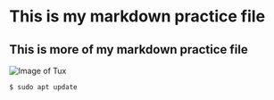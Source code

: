# This is my markdown practice file
## This is more of my markdown practice file

![Image of Tux](https://www.techrepublic.com/wp-content/uploads/2021/08/tux.jpg)

```
$ sudo apt update
```
